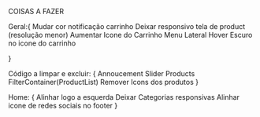 COISAS A FAZER

Geral:{
    Mudar cor notificação carrinho
    Deixar responsivo tela de product (resolução menor)
    Aumentar Icone do Carrinho
    Menu Lateral
    Hover Escuro no icone do carrinho

}


Código a limpar e excluir: {
    Annoucement
    Slider
    Products
    FilterContainer(ProductList)
    Remover Icons dos produtos
}

Home: {
    Alinhar logo a esquerda
    Deixar Categorias responsivas
    Alinhar icone de redes sociais no footer
}